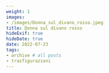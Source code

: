 ```yaml
---
weight: 1
images:
- /images/Donna_sul_divano_rosso.jpeg
title: Donna sul divano rosso
hideExif: true
hideDate: true
date: 2022-07-23
tags:
- archive # all posts
- trasfigurazioni
---
```

